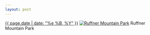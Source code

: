 ```yaml
---
layout: post
---
```


<p>
  <time><a href="/410">{{ page.date | date: "%e %B, %Y" }}</a></time>
  <a href="/410"><img src="{{ site.assets_url }}/410-612.jpg" srcset="{{ site.assets_url }}/410-1224.jpg 1224w, {{ site.assets_url }}/410-918.jpg 918w, {{ site.assets_url }}/410-612.jpg 612w, {{ site.assets_url }}/410-306.jpg 306w" sizes="(min-width: 700px) 50vw, calc(100vw - 2rem)" alt="Ruffner Mountain Park" /></a>
  <span>Ruffner Mountain Park</span>
</p>
